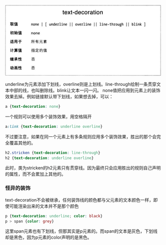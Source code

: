 ![](text-decoration.png)

underline为元素添加下划线，overline则是上划线。line-through绘制一条贯穿文本中部的线，也叫删除线。blink让文本一闪一闪。
none值把应用到元素上的装饰效果去掉。例如链接默认带下划线，如果想去掉，可以：

```CSS
a {text-decoration: none}
```

一个规则可以使用多个装饰效果，用空格隔开

```CSS
a:link {text-decoration: underline overline}
```

不过要注意，如果在同一个元素上有多条规则应用多个装饰效果，胜出的那个会完全覆盖其他的。

```CSS
h2.stricken {text-decoration: line-through}
h2 {text-decoration: underline overline}
```

此时，类为stricken的h2元素只有贯穿线。因为最终只会应用胜出的规则自己声明的属性，而不会累加上其他的。

### 怪异的装饰

text-decoration不会被继承，任何装饰线的颜色都与父元素的文本颜色一样，即使可能渲染出来的文本并不是那个颜色

```CSS
p {text-decoration: underline; color: black}
p > span {color: grey}
```

这里span元素也有下划线，但那其实是p元素的。而span的文本是灰色，下划线却是黑色，因为p元素的color声明的是黑色。
